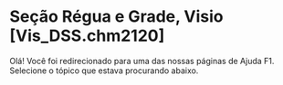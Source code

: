 
# Seção Régua e Grade, Visio [Vis_DSS.chm2120]

Olá! Você foi redirecionado para uma das nossas páginas de Ajuda F1. Selecione o tópico que estava procurando abaixo.


